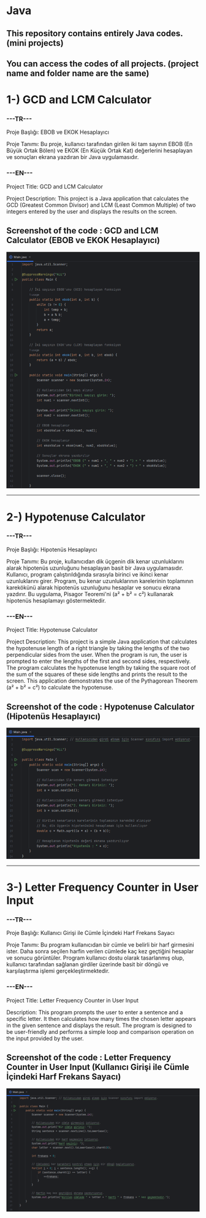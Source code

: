 <h1>Java</h1>
<h2>This repository contains entirely Java codes. (mini projects)</h2>
<h2>You can access the codes of all projects. (project name and folder name are the same)</h2>
<h1>1-) GCD and LCM Calculator </h1>

<h3>---TR---</h3>

Proje Başlığı:
EBOB ve EKOK Hesaplayıcı

Proje Tanımı:
Bu proje, kullanıcı tarafından girilen iki tam sayının EBOB (En Büyük Ortak Bölen) ve EKOK (En Küçük Ortak Kat) değerlerini hesaplayan ve sonuçları ekrana yazdıran bir Java uygulamasıdır.

<h3>---EN---</h3>

Project Title:
GCD and LCM Calculator

Project Description:
This project is a Java application that calculates the GCD (Greatest Common Divisor) and LCM (Least Common Multiple) of two integers entered by the user and displays the results on the screen.

<h2>Screenshot of the code : GCD and LCM Calculator (EBOB ve EKOK Hesaplayıcı)</h2>

<img src="images/Program to Find GCD and LCM.png">

**************************************************************
<h1>2-) Hypotenuse Calculator</h1>

<h3>---TR---</h3>

Proje Başlığı: 
Hipotenüs Hesaplayıcı

Proje Tanımı:
Bu proje, kullanıcıdan dik üçgenin dik kenar uzunluklarını alarak hipotenüs uzunluğunu hesaplayan basit bir Java uygulamasıdır. Kullanıcı, program çalıştırıldığında sırasıyla birinci ve ikinci kenar uzunluklarını girer. Program, bu kenar uzunluklarının karelerinin toplamının karekökünü alarak hipotenüs uzunluğunu hesaplar ve sonucu ekrana yazdırır. Bu uygulama, Pisagor Teoremi'ni (a² + b² = c²) kullanarak hipotenüs hesaplamayı göstermektedir.

<h3>---EN---</h3>

Project Title: 
Hypotenuse Calculator

Project Description:
This project is a simple Java application that calculates the hypotenuse length of a right triangle by taking the lengths of the two perpendicular sides from the user. When the program is run, the user is prompted to enter the lengths of the first and second sides, respectively. The program calculates the hypotenuse length by taking the square root of the sum of the squares of these side lengths and prints the result to the screen. This application demonstrates the use of the Pythagorean Theorem (a² + b² = c²) to calculate the hypotenuse.

<h2>Screenshot of the code : Hypotenuse Calculator (Hipotenüs Hesaplayıcı)</h2>

<img src="images/Hypotenuse Calculation SS.png">

**************************************************************
<h1>3-) Letter Frequency Counter in User Input</h1>

<h3>---TR---</h3>

Proje Başlığı:
Kullanıcı Girişi ile Cümle İçindeki Harf Frekans Sayacı

Proje Tanımı:
Bu program kullanıcıdan bir cümle ve belirli bir harf girmesini ister. Daha sonra seçilen harfin verilen cümlede kaç kez geçtiğini hesaplar ve sonucu görüntüler. Program kullanıcı dostu olarak tasarlanmış olup, kullanıcı tarafından sağlanan girdiler üzerinde basit bir döngü ve karşılaştırma işlemi gerçekleştirmektedir.

<h3>---EN---</h3>

Project Title:
Letter Frequency Counter in User Input

Description:
This program prompts the user to enter a sentence and a specific letter. It then calculates how many times the chosen letter appears in the given sentence and displays the result. The program is designed to be user-friendly and performs a simple loop and comparison operation on the input provided by the user.

<h2>Screenshot of the code : Letter Frequency Counter in User Input (Kullanıcı Girişi ile Cümle İçindeki Harf Frekans Sayacı)</h2>


<img src="images/Letter Frequency Counter in User Input SS.png">
